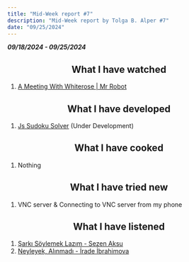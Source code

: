 ```yaml
---
title: "Mid-Week report #7"
description: "Mid-Week report by Tolga B. Alper #7"
date: "09/25/2024"
---
```


*__09/18/2024 - 09/25/2024__*

## <center> What I have watched </center>

1. [A Meeting With Whiterose | Mr Robot](https://youtu.be/GHI1Rq9oTh8?si=EQJIa0hrKoWlSLP4)

## <center> What I have developed </center>

1. [Js Sudoku Solver](https://github.com/tolgabalper/Js-Sudoku-Solver) (Under Development)

## <center> What I have cooked </center>

1. Nothing

## <center> What I have tried new </center>

1. VNC server & Connecting to VNC server from my phone

## <center> What I have listened </center>

1. [Şarkı Söylemek Lazım - Sezen Aksu](https://open.spotify.com/intl-tr/track/3jZTq9IJuhKVbFR3GXtZ8e?si=b12d6b3061eb495b)
2. [Neyleyek, Alınmadı - İrade İbrahimova](https://open.spotify.com/intl-tr/track/5vjnFz5MVjjQWZDiPyUhcc?si=731d516b0cd1404d)
